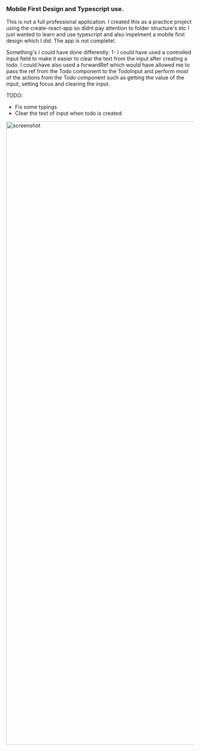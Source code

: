 ### Mobile First Design and Typescript use.
This is not a full professional application. I created this as a practice project using the create-react-app so didnt pay attention to folder structure's etc I just wanted to learn and use typescript and also impelment a mobile first design which I did. The app is not complete!.

Something's I could have done differently:
1- I could have used a controlled input field to make it easier to clear the text from the input after creating a todo. I could have also used a forwardRef which would have allowed me to pass the ref from the Todo component to the TodoInput and perform most of the actions from the Todo component such as getting the value of the input, setting focus and clearing the input.


TODO: 
- Fix some typings 
- Clear the text of input when todo is created


<img width="1676" alt="screenshot" src="https://user-images.githubusercontent.com/7544317/80911521-bdc46c00-8d2e-11ea-9e1e-81131e5dc163.png">

